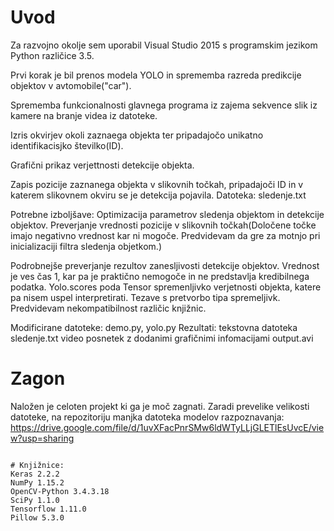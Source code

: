 
# Uvod
Za razvojno okolje sem uporabil Visual Studio 2015 s programskim jezikom Python različice 3.5.

Prvi korak je bil prenos modela YOLO in sprememba razreda predikcije objektov v avtomobile("car").

Sprememba funkcionalnosti glavnega programa iz zajema sekvence slik iz kamere na branje videa iz datoteke. 

Izris okvirjev okoli zaznaega objekta ter pripadajočo unikatno identifikacisjko številko(ID).

Grafični prikaz verjettnosti detekcije objekta.

Zapis pozicije zaznanega objekta v slikovnih točkah, pripadajoči ID in v katerem slikovnem okviru se je detekcija pojavila.
Datoteka: sledenje.txt

Potrebne izboljšave:
Optimizacija parametrov sledenja objektom in detekcije objektov.
Preverjanje vrednosti pozicije v slikovnih točkah(Določene točke imajo negativno vrednost kar ni mogoče. Predvidevam da gre za motnjo pri inicializaciji filtra sledenja  objetkom.)

Podrobnejše preverjanje rezultov zanesljivosti detekcije objektov. Vrednost je ves čas 1, kar pa je praktično nemogoče in ne predstavlja kredibilnega podatka. Yolo.scores poda Tensor spremenljivko verjetnosti objekta, katere pa nisem uspel interpretirati. Tezave s pretvorbo tipa spremeljivk. Predvidevam nekompatibilnost različic knjižnic.

Modificirane datoteke: demo.py, yolo.py
Rezultati: tekstovna datoteka sledenje.txt
           video posnetek z dodanimi grafičnimi infomacijami output.avi

# Zagon

Naložen je celoten projekt ki ga je moč zagnati. Zaradi prevelike velikosti datoteke, na repozitoriju manjka datoteka modelov razpoznavanja: https://drive.google.com/file/d/1uvXFacPnrSMw6ldWTyLLjGLETlEsUvcE/view?usp=sharing


  ```

# Knjižnice:
  Keras 2.2.2
  NumPy 1.15.2
  OpenCV-Python 3.4.3.18
  SciPy 1.1.0
  Tensorflow 1.11.0
  Pillow 5.3.0


 


